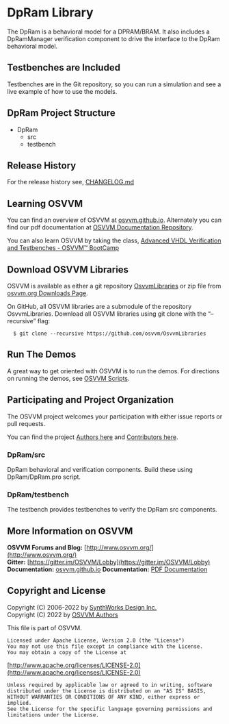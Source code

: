# DpRam Library 
The DpRam is a behavioral model for a DPRAM/BRAM.
It also includes a DpRamManager verification component to
drive the interface to the DpRam behavioral model. 

## Testbenches are Included 

Testbenches are in the Git repository, so you can 
run a simulation and see a live example 
of how to use the models.

## DpRam Project Structure
   * DpRam
      * src
      * testbench
         
## Release History
For the release history see, [CHANGELOG.md](CHANGELOG.md)

## Learning OSVVM
You can find an overview of OSVVM at [osvvm.github.io](https://osvvm.github.io).
Alternately you can find our pdf documentation at 
[OSVVM Documentation Repository](https://github.com/OSVVM/Documentation#readme).

You can also learn OSVVM by taking the class, [Advanced VHDL Verification and Testbenches - OSVVM&trade; BootCamp](https://synthworks.com/vhdl_testbench_verification.htm)

## Download OSVVM Libraries
OSVVM is available as either a git repository 
[OsvvmLibraries](https://github.com/osvvm/OsvvmLibraries) 
or zip file from [osvvm.org Downloads Page](https://osvvm.org/downloads).

On GitHub, all OSVVM libraries are a submodule of the repository OsvvmLibraries. Download all OSVVM libraries using git clone with the “–recursive” flag: 
```    
  $ git clone --recursive https://github.com/osvvm/OsvvmLibraries
```
        
## Run The Demos
A great way to get oriented with OSVVM is to run the demos.
For directions on running the demos, see [OSVVM Scripts](https://github.com/osvvm/OSVVM-Scripts#readme).

## Participating and Project Organization 
The OSVVM project welcomes your participation with either 
issue reports or pull requests.

You can find the project [Authors here](AUTHORS.md) and
[Contributors here](CONTRIBUTORS.md).

### DpRam/src
DpRam behavioral and verification components.
Build these using DpRam/DpRam.pro script.  


### DpRam/testbench
The testbench provides testbenches to verify the DpRam src components.

## More Information on OSVVM

**OSVVM Forums and Blog:**     [http://www.osvvm.org/](http://www.osvvm.org/)   
**Gitter:** [https://gitter.im/OSVVM/Lobby](https://gitter.im/OSVVM/Lobby)  
**Documentation:** [osvvm.github.io](https://osvvm.github.io)
**Documentation:** [PDF Documentation](https://github.com/OSVVM/Documentation)

## Copyright and License
Copyright (C) 2006-2022 by [SynthWorks Design Inc.](http://www.synthworks.com/)  
Copyright (C) 2022 by [OSVVM Authors](AUTHORS.md)   

This file is part of OSVVM.

    Licensed under Apache License, Version 2.0 (the "License")
    You may not use this file except in compliance with the License.
    You may obtain a copy of the License at

  [http://www.apache.org/licenses/LICENSE-2.0](http://www.apache.org/licenses/LICENSE-2.0)

    Unless required by applicable law or agreed to in writing, software
    distributed under the License is distributed on an "AS IS" BASIS,
    WITHOUT WARRANTIES OR CONDITIONS OF ANY KIND, either express or implied.
    See the License for the specific language governing permissions and
    limitations under the License.
